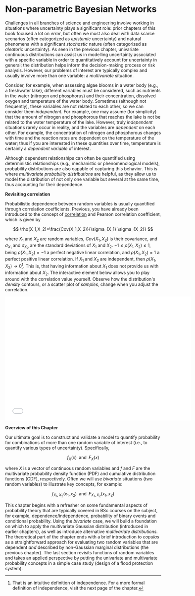 
# Non-parametric Bayesian Networks

Challenges in all branches of science and engineering involve working in situations where uncertainty plays a significant role: prior chapters of this book focused a lot on _error_, but often we must also deal with data scarce scenarios (often categorized as _epistemic_ uncertainty) and natural phenomena with a significant _stochastic_ nature (often categorized as _aleatoric_ uncertainty). As seen in the previous chapter, univariate continuous distributions can assist us in modelling uncertainty associated with a specific variable in order to quantitatively account for uncertainty in general; the distribution helps inform the decision-making process or risk analysis. However, our problems of interest are typically complex and usually involve more than one variable: a _multivariate_ situation.

Consider, for example, when assessing algae blooms in a water body (e.g., a freshwater lake), different variables must be considered, such as nutrients in the water (nitrogen and phosphorus) and their concentration, dissolved oxygen and temperature of the water body. Sometimes (although not frequently), these variables are not related to each other, so we can consider them _independent._ For example, one may assume (for simplicity) that the amount of nitrogen and phosphorous that reaches the lake is not be related to the water temperature of the lake. However, truly _independent_ situations rarely occur in reality, and the variables are _dependent_ on each other. For example, the concentration of nitrogen and phosphorous changes with time and the reaction rates are dependent on the temperature of the water; thus if you are interested in these quantities over time, temperature is certainly a _dependent variable_ of interest.

Although dependent relationships can often be quantified using deterministic relationships (e.g., mechanistic or phenomenological models), probability distributions are also capable of capturing this behavior. This is where _multivariate probability distributions_ are helpful, as they allow us to model the distribution of not only one variable but several at the same time, thus accounting for their dependence.

**Revisiting correlation**

Probabilistic dependence between random variables is usually quantified through correlation coefficients. Previous, you have already been introduced to the concept of [correlation](correl) and Pearson correlation coefficient, which is given by

$$ 
\rho(X_1,X_2)=\frac{Cov(X_1,X_2)}{\sigma_{X_1} \sigma_{X_2}} 
$$ 

where $X_1$ and $X_2$ are random variables, $Cov(X_1,X_2)$ is their covariance, and $\sigma_{X_1}$ and $\sigma_{X_2}$ are the standard deviations of $X_1$ and $X_2$. $-1 \leq \rho(X_1,X_2) \leq 1$, being $\rho(X_1,X_2)=-1$ a perfect negative linear correlation, and $\rho(X_1,X_2)=1$ a perfect positive linear correlation. If $X_1$ and $X_2$ are independent, then $\rho(X_1,X_2) \to 0$[^note]. This is, that having information about $X_1$ does not provide us with information about $X_2$. The interactive element below allows you to play around with the correlation value yourself. Observe how the distribution's _density_ contours, or a scatter plot of _samples,_ change when you adjust the correlation.

<iframe src="../_static/elements/element_correlation.html" width="600" height="400" frameborder="0"></iframe>

**Overview of this Chapter**

Our ultimate goal is to construct and validate a model to quantify probability for combinations of more than one random variable of interest (i.e., to quantify various types of uncertainty). Specifically, 

$$
f_X(x) \;\; \textrm{and} \;\; F_X(x)
$$

where $X$ is a vector of continuous random variables and $f$ and $F$ are the multivariate probability density function (PDF) and cumulative distribution functions (CDF), respectively. Often we will use _bivariate_ situations (two random variables) to illustrate key concepts, for example:

$$
f_{X_1,X_2}(x_1,x_2) \;\; \textrm{and} \;\; F_{X_1,X_2}(x_1,x_2)
$$

This chapter begins with a refresher on some fundamental aspects of probability theory that are typically covered in BSc courses on the subject, for example, dependence/independence, probability of binary events and conditional probability. Using the _bivariate_ case, we will build a foundation on which to apply the multivariate Gaussian distribution (introduced in earlier chapters), as well as introduce alternative _multivariate distributions._ The theoretical part of the chapter ends with a brief introduction to _copulas_ as a straightforward approach for evaluating two random variables that are dependent _and_ described by non-Gaussian marginal distributions (the previous chapter). The last section revisits functions of random variables and takes an applied perspective by putting the univariate and multivariate probability concepts in a simple case study (design of a flood protection system).

[^note]: That is an intuitive definition of independence. For a more formal definition of independence, visit the next page of the chapter.